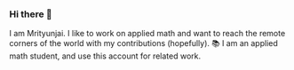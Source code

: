 ### Hi there 👋
I am Mrityunjai. I like to work on applied math and want to reach the remote corners of the world with my contributions (hopefully).
📚 I am an applied math student, and use this account for related work. 
